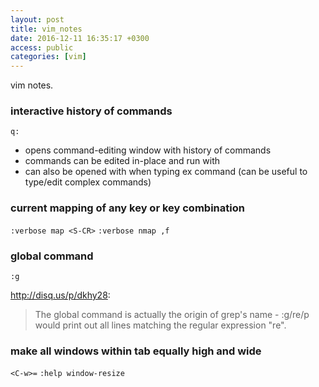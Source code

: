 ```yaml
---
layout: post
title: vim_notes
date: 2016-12-11 16:35:17 +0300
access: public
categories: [vim]
---
```


vim notes.

<!-- more -->

### interactive history of commands

`q:`

- opens command-editing window with history of commands
- commands can be edited in-place and run with <C-CR>
- can also be opened with <C-f> when typing ex command
  (can be useful to type/edit complex commands)

### current mapping of any key or key combination

`:verbose map <S-CR>`
`:verbose nmap ,f`

### global command

`:g`

<http://disq.us/p/dkhy28>:

> The global command is actually the origin of grep's name - :g/re/p would
> print out all lines matching the regular expression "re".

### make all windows within tab equally high and wide

`<C-w>=`
`:help window-resize`
